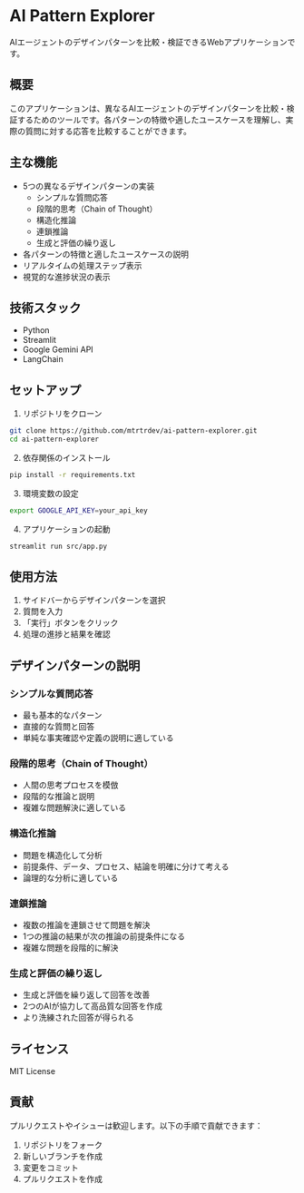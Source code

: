 # AI Pattern Explorer

AIエージェントのデザインパターンを比較・検証できるWebアプリケーションです。

## 概要

このアプリケーションは、異なるAIエージェントのデザインパターンを比較・検証するためのツールです。各パターンの特徴や適したユースケースを理解し、実際の質問に対する応答を比較することができます。

## 主な機能

- 5つの異なるデザインパターンの実装
  - シンプルな質問応答
  - 段階的思考（Chain of Thought）
  - 構造化推論
  - 連鎖推論
  - 生成と評価の繰り返し
- 各パターンの特徴と適したユースケースの説明
- リアルタイムの処理ステップ表示
- 視覚的な進捗状況の表示

## 技術スタック

- Python
- Streamlit
- Google Gemini API
- LangChain

## セットアップ

1. リポジトリをクローン
```bash
git clone https://github.com/mtrtrdev/ai-pattern-explorer.git
cd ai-pattern-explorer
```

2. 依存関係のインストール
```bash
pip install -r requirements.txt
```

3. 環境変数の設定
```bash
export GOOGLE_API_KEY=your_api_key
```

4. アプリケーションの起動
```bash
streamlit run src/app.py
```

## 使用方法

1. サイドバーからデザインパターンを選択
2. 質問を入力
3. 「実行」ボタンをクリック
4. 処理の進捗と結果を確認

## デザインパターンの説明

### シンプルな質問応答
- 最も基本的なパターン
- 直接的な質問と回答
- 単純な事実確認や定義の説明に適している

### 段階的思考（Chain of Thought）
- 人間の思考プロセスを模倣
- 段階的な推論と説明
- 複雑な問題解決に適している

### 構造化推論
- 問題を構造化して分析
- 前提条件、データ、プロセス、結論を明確に分けて考える
- 論理的な分析に適している

### 連鎖推論
- 複数の推論を連鎖させて問題を解決
- 1つの推論の結果が次の推論の前提条件になる
- 複雑な問題を段階的に解決

### 生成と評価の繰り返し
- 生成と評価を繰り返して回答を改善
- 2つのAIが協力して高品質な回答を作成
- より洗練された回答が得られる

## ライセンス

MIT License

## 貢献

プルリクエストやイシューは歓迎します。以下の手順で貢献できます：

1. リポジトリをフォーク
2. 新しいブランチを作成
3. 変更をコミット
4. プルリクエストを作成 